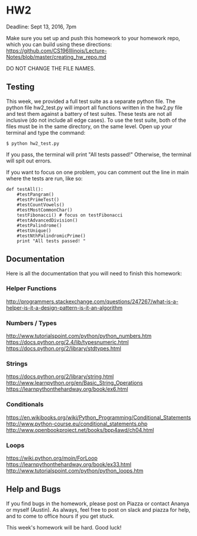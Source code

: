 # HW2

Deadline: Sept 13, 2016, 7pm

Make sure you set up and push this homework to your homework repo, which you can build using these directions: https://github.com/CS196Illinois/Lecture-Notes/blob/master/creating_hw_repo.md

DO NOT CHANGE THE FILE NAMES.

## Testing
This week, we provided a full test suite as a separate python file. The python file hw2_test.py will import all functions written in the hw2.py file and test them against a battery of test suites. These tests are not all inclusive (do not include all edge cases). To use the test suite, both of the files must be in the same directory, on the same level. Open up your terminal and type the command:

```
$ python hw2_test.py
```

If you pass, the terminal will print "All tests passed!"
Otherwise, the terminal will spit out errors.

If you want to focus on one problem, you can comment out the line in main where the tests are run, like so:

```
def testAll():
    #testPangram()
    #testPrimeTest()
    #testCountVowels()
    #testMostCommonChar()
    testFibonacci() # focus on testFibonacci
    #testAdvancedDivision()
    #testPalindrome()
    #testUnique()
    #testNthPalindromicPrime()
    print "All tests passed! "
```

## Documentation
Here is all the documentation that you will need to finish this homework:

### Helper Functions
http://programmers.stackexchange.com/questions/247267/what-is-a-helper-is-it-a-design-pattern-is-it-an-algorithm

### Numbers / Types
http://www.tutorialspoint.com/python/python_numbers.htm<br />
https://docs.python.org/2.4/lib/typesnumeric.html<br />
https://docs.python.org/2/library/stdtypes.html<br />

### Strings
https://docs.python.org/2/library/string.html<br />
http://www.learnpython.org/en/Basic_String_Operations<br />
https://learnpythonthehardway.org/book/ex6.html<br />

### Conditionals
https://en.wikibooks.org/wiki/Python_Programming/Conditional_Statements<br />
http://www.python-course.eu/conditional_statements.php<br />
http://www.openbookproject.net/books/bpp4awd/ch04.html<br />

### Loops
https://wiki.python.org/moin/ForLoop<br />
https://learnpythonthehardway.org/book/ex33.html<br />
http://www.tutorialspoint.com/python/python_loops.htm<br />

## Help and Bugs
If you find bugs in the homework, please post on Piazza or contact Ananya or myself (Austin). As always, feel free to post on slack and piazza for help, and to come to office hours if you get stuck.

This week's homework will be hard. Good luck!
